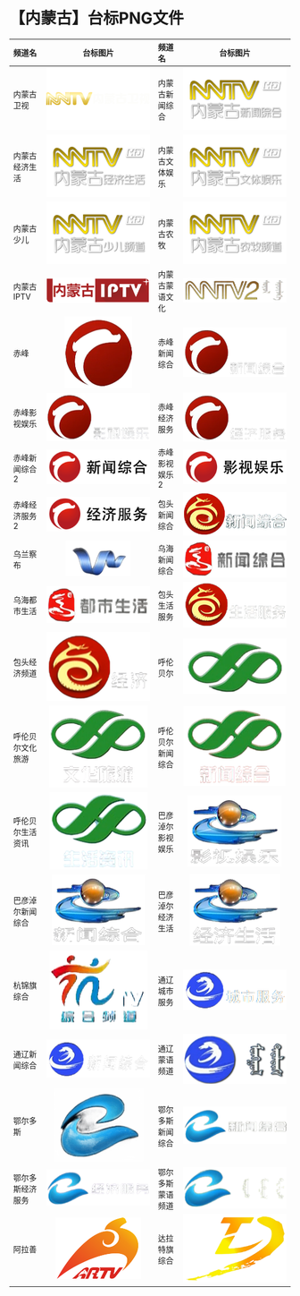# 【内蒙古】台标PNG文件
|频道名|台标图片|频道名|台标图片|
|:---|:---:|:---|:---:|
|内蒙古卫视|<img src="https://raw.githubusercontent.com/xiaolvdouya/TV-LOGO/refs/heads/main/%E5%86%85%E8%92%99%E5%8F%A4/内蒙古卫视.png">|内蒙古新闻综合|<img src="https://raw.githubusercontent.com/xiaolvdouya/TV-LOGO/refs/heads/main/%E5%86%85%E8%92%99%E5%8F%A4/内蒙古新闻综合.png">|
|内蒙古经济生活|<img src="https://raw.githubusercontent.com/xiaolvdouya/TV-LOGO/refs/heads/main/%E5%86%85%E8%92%99%E5%8F%A4/内蒙古经济生活.png">|内蒙古文体娱乐|<img src="https://raw.githubusercontent.com/xiaolvdouya/TV-LOGO/refs/heads/main/%E5%86%85%E8%92%99%E5%8F%A4/内蒙古文体娱乐.png">|
|内蒙古少儿|<img src="https://raw.githubusercontent.com/xiaolvdouya/TV-LOGO/refs/heads/main/%E5%86%85%E8%92%99%E5%8F%A4/内蒙古少儿.png">|内蒙古农牧|<img src="https://raw.githubusercontent.com/xiaolvdouya/TV-LOGO/refs/heads/main/%E5%86%85%E8%92%99%E5%8F%A4/内蒙古农牧.png">|
|内蒙古IPTV|<img src="https://raw.githubusercontent.com/xiaolvdouya/TV-LOGO/refs/heads/main/%E5%86%85%E8%92%99%E5%8F%A4/内蒙古IPTV.png">|内蒙古蒙语文化|<img src="https://raw.githubusercontent.com/xiaolvdouya/TV-LOGO/refs/heads/main/%E5%86%85%E8%92%99%E5%8F%A4/内蒙古蒙语文化.png">|
|赤峰|<img src="https://raw.githubusercontent.com/xiaolvdouya/TV-LOGO/refs/heads/main/%E5%86%85%E8%92%99%E5%8F%A4/赤峰.png">|赤峰新闻综合|<img src="https://raw.githubusercontent.com/xiaolvdouya/TV-LOGO/refs/heads/main/%E5%86%85%E8%92%99%E5%8F%A4/赤峰新闻综合.png">|
|赤峰影视娱乐|<img src="https://raw.githubusercontent.com/xiaolvdouya/TV-LOGO/refs/heads/main/%E5%86%85%E8%92%99%E5%8F%A4/赤峰影视娱乐.png">|赤峰经济服务|<img src="https://raw.githubusercontent.com/xiaolvdouya/TV-LOGO/refs/heads/main/%E5%86%85%E8%92%99%E5%8F%A4/赤峰经济服务.png">|
|赤峰新闻综合2|<img src="https://raw.githubusercontent.com/xiaolvdouya/TV-LOGO/refs/heads/main/%E5%86%85%E8%92%99%E5%8F%A4/赤峰新闻综合2.png">|赤峰影视娱乐2|<img src="https://raw.githubusercontent.com/xiaolvdouya/TV-LOGO/refs/heads/main/%E5%86%85%E8%92%99%E5%8F%A4/赤峰影视娱乐2.png">|
|赤峰经济服务2|<img src="https://raw.githubusercontent.com/xiaolvdouya/TV-LOGO/refs/heads/main/%E5%86%85%E8%92%99%E5%8F%A4/赤峰经济服务2.png">|包头新闻综合|<img src="https://raw.githubusercontent.com/xiaolvdouya/TV-LOGO/refs/heads/main/%E5%86%85%E8%92%99%E5%8F%A4/包头新闻综合.png">|
|乌兰察布|<img src="https://raw.githubusercontent.com/xiaolvdouya/TV-LOGO/refs/heads/main/%E5%86%85%E8%92%99%E5%8F%A4/乌兰察布.png">|乌海新闻综合|<img src="https://raw.githubusercontent.com/xiaolvdouya/TV-LOGO/refs/heads/main/%E5%86%85%E8%92%99%E5%8F%A4/乌海新闻综合.png">|
|乌海都市生活|<img src="https://raw.githubusercontent.com/xiaolvdouya/TV-LOGO/refs/heads/main/%E5%86%85%E8%92%99%E5%8F%A4/乌海都市生活.png">|包头生活服务|<img src="https://raw.githubusercontent.com/xiaolvdouya/TV-LOGO/refs/heads/main/%E5%86%85%E8%92%99%E5%8F%A4/包头生活服务.png">|
|包头经济频道|<img src="https://raw.githubusercontent.com/xiaolvdouya/TV-LOGO/refs/heads/main/%E5%86%85%E8%92%99%E5%8F%A4/包头经济频道.png">|呼伦贝尔|<img src="https://raw.githubusercontent.com/xiaolvdouya/TV-LOGO/refs/heads/main/%E5%86%85%E8%92%99%E5%8F%A4/呼伦贝尔.png">|
|呼伦贝尔文化旅游|<img src="https://raw.githubusercontent.com/xiaolvdouya/TV-LOGO/refs/heads/main/%E5%86%85%E8%92%99%E5%8F%A4/呼伦贝尔文化旅游.png">|呼伦贝尔新闻综合|<img src="https://raw.githubusercontent.com/xiaolvdouya/TV-LOGO/refs/heads/main/%E5%86%85%E8%92%99%E5%8F%A4/呼伦贝尔新闻综合.png">|
|呼伦贝尔生活资讯|<img src="https://raw.githubusercontent.com/xiaolvdouya/TV-LOGO/refs/heads/main/%E5%86%85%E8%92%99%E5%8F%A4/呼伦贝尔生活资讯.png">|巴彦淖尔影视娱乐|<img src="https://raw.githubusercontent.com/xiaolvdouya/TV-LOGO/refs/heads/main/%E5%86%85%E8%92%99%E5%8F%A4/巴彦淖尔影视娱乐.png">|
|巴彦淖尔新闻综合|<img src="https://raw.githubusercontent.com/xiaolvdouya/TV-LOGO/refs/heads/main/%E5%86%85%E8%92%99%E5%8F%A4/巴彦淖尔新闻综合.png">|巴彦淖尔经济生活|<img src="https://raw.githubusercontent.com/xiaolvdouya/TV-LOGO/refs/heads/main/%E5%86%85%E8%92%99%E5%8F%A4/巴彦淖尔经济生活.png">|
|杭锦旗综合|<img src="https://raw.githubusercontent.com/xiaolvdouya/TV-LOGO/refs/heads/main/%E5%86%85%E8%92%99%E5%8F%A4/杭锦旗综合.png">|通辽城市服务|<img src="https://raw.githubusercontent.com/xiaolvdouya/TV-LOGO/refs/heads/main/%E5%86%85%E8%92%99%E5%8F%A4/通辽城市服务.png">|
|通辽新闻综合|<img src="https://raw.githubusercontent.com/xiaolvdouya/TV-LOGO/refs/heads/main/%E5%86%85%E8%92%99%E5%8F%A4/通辽新闻综合.png">|通辽蒙语频道|<img src="https://raw.githubusercontent.com/xiaolvdouya/TV-LOGO/refs/heads/main/%E5%86%85%E8%92%99%E5%8F%A4/通辽蒙语频道.png">|
|鄂尔多斯|<img src="https://raw.githubusercontent.com/xiaolvdouya/TV-LOGO/refs/heads/main/%E5%86%85%E8%92%99%E5%8F%A4/鄂尔多斯.png">|鄂尔多斯新闻综合|<img src="https://raw.githubusercontent.com/xiaolvdouya/TV-LOGO/refs/heads/main/%E5%86%85%E8%92%99%E5%8F%A4/鄂尔多斯新闻综合.png">|
|鄂尔多斯经济服务|<img src="https://raw.githubusercontent.com/xiaolvdouya/TV-LOGO/refs/heads/main/%E5%86%85%E8%92%99%E5%8F%A4/鄂尔多斯经济服务.png">|鄂尔多斯蒙语频道|<img src="https://raw.githubusercontent.com/xiaolvdouya/TV-LOGO/refs/heads/main/%E5%86%85%E8%92%99%E5%8F%A4/鄂尔多斯蒙语频道.png">|
|阿拉善|<img src="https://raw.githubusercontent.com/xiaolvdouya/TV-LOGO/refs/heads/main/%E5%86%85%E8%92%99%E5%8F%A4/阿拉善.png">|达拉特旗综合|<img src="https://raw.githubusercontent.com/xiaolvdouya/TV-LOGO/refs/heads/main/%E5%86%85%E8%92%99%E5%8F%A4/达拉特旗综合.png">|
